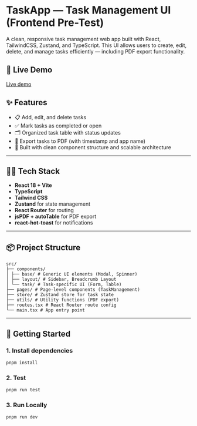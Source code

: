 # TaskApp — Task Management UI (Frontend Pre-Test)

A clean, responsive task management web app built with React, TailwindCSS, Zustand, and TypeScript. This UI allows users to create, edit, delete, and manage tasks efficiently — including PDF export functionality.

## 🚀 Live Demo
[Live demo](https://task-manager-riv99r2bt-dafiqarbas-projects-b75db4f5.vercel.app?_vercel_share=kggYdFJWAx5rSYeESoANwOM6vqAi8VHc)



## ✨ Features

- 📋 Add, edit, and delete tasks
- ✅ Mark tasks as completed or open
- 🗂 Organized task table with status updates
- 📄 Export tasks to PDF (with timestamp and app name)
- 🚀 Built with clean component structure and scalable architecture

---

## 🧑‍💻 Tech Stack

- **React 18 + Vite**
- **TypeScript**
- **Tailwind CSS**
- **Zustand** for state management
- **React Router** for routing
- **jsPDF + autoTable** for PDF export
- **react-hot-toast** for notifications

---

## 📦 Project Structure

```
src/
├── components/
│ ├── base/ # Generic UI elements (Modal, Spinner)
│ ├── layout/ # Sidebar, Breadcrumb Layout
│ └── task/ # Task-specific UI (Form, Table)
├── pages/ # Page-level components (TaskManagement)
├── store/ # Zustand store for task state
├── utils/ # Utility functions (PDF export)
├── routes.tsx # React Router route config
└── main.tsx # App entry point
```


---

## 🚀 Getting Started

### 1. Install dependencies

```bash
pnpm install
```

### 2. Test

```bash
pnpm run test
```

### 3. Run Locally

```bash
pnpm run dev
```